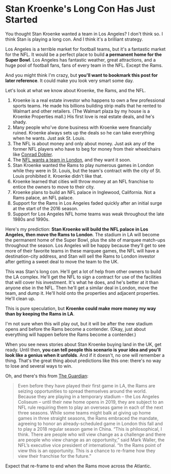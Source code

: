 # Stan Kroenke's Long Con Has Just Started

You thought Stan Kroenke wanted a team in Los Angeles? I don't think so. I think Stan is playing a long con. And I think it's a brilliant strategy.

Los Angeles is a terrible market for football teams, but it's a fantastic market for the NFL. It would be a perfect place to build **a permanent home for the Super Bowl**. Los Angeles has fantastic weather, great attractions, and a huge pool of football fans, fans of every team in the NFL. Except the Rams.

And you might think I'm crazy, but **you'll want to bookmark this post for later reference**. It could make you look very smart some day.

Let's look at what we know about Kroenke, the Rams, and the NFL.

1. Kroenke is a real estate investor who happens to own a few professional sports teams. He made his billions building strip malls that he rented to Walmart and other retailers. (The Walmart plaza by my house is a Kroenke Properties mall.) His first love is real estate deals, and he's shady.
2. Many people who've done business with Kroenke were financially ruined. Kroenke always sets up the deals so he can take everything when he wants. Just ask St. Louis.
3. The NFL is about money and only about money. Just ask any of the former NFL players who have to beg for money from their wheelchairs like [Conrad Dobler](http://articles.latimes.com/2010/jun/27/sports/la-sp-0628-crowe-20100628).
4. The [NFL wants a team in London](http://ftw.usatoday.com/2016/01/nfl-rams-chargers-raiders-move-to-los-angeles-move-to-london-soon), and they want it soon.
5. Stan Kroenke wanted the Rams to play numerous games in London while they were in St. Louis, but the team's contract with the city of St. Louis prohibited it. Kroenke didn't like that.
6. Kroenke learned that cities will throw money at an NFL franchise to entice the owners to move to their city.
7. Kroenke plans to build an NFL palace in Inglewood, California. Not a Rams palace, an NFL palace.
8. Support for the Rams in Los Angeles faded quickly after an initial surge at the start of the 2016 season.
9. Support for Los Angeles NFL home teams was weak throughout the late 1980s and 1990s.

Here's my prediction: **Stan Kroenke will build the NFL palace in Los Angeles, then move the Rams to London**. The stadium in LA will become the permanent home of the Super Bowl, plus the site of marquee match-ups throughout the season. Los Angeles will be happy because they'll get to see more of their favorite teams in these marquee games, the NFL will have a destination-city address, and Stan will sell the Rams to London investor after getting a sweet deal to move the team to the UK.

This was Stan's long con. He'll get a lot of help from other owners to build the LA complex. He'll get the NFL to sign a contract for use of the facilities that will cover his investment. It's what he does, and he's better at it than anyone else in the NFL. Then he'll get a similar deal in London, move the team, and dump it. He'll hold onto the properties and adjacent properties. He'll clean up.

This is pure speculation, but **Kroenke could make more money my way than by keeping the Rams in LA**.

I'm not sure when this will play out, but it will be after the new stadium opens and before the Rams become a contender. (Okay, just about everything will happen before the Rams become a contender.)

When you see news stories about Stan Kroenke buying land in the UK, get ready. Until then, **you can tell people this scenario is your idea and you'll look like a genius when it unfolds**. And if it doesn't, no one will remember a thing. That's the great thing about predictions like this one: there's no way to lose and several ways to win.

Oh, and there's this from [The Guardian](https://www.theguardian.com/sport/2016/apr/08/los-angeles-nfl-global-team):

> Even before they have played their first game in LA, the Rams are seizing opportunities to spread themselves around the world. Because they are playing in a temporary stadium – the Los Angeles Coliseum – until their new home opens in 2019, they are subject to an NFL rule requiring them to play an overseas game in each of the next three seasons. While some teams might balk at giving up home games in three straight seasons, the Rams embraced the mandate, agreeing to honor an already-scheduled game in London this fall and to play a 2018 regular season game in China. “This is philosophical, I think. There are people who will view change as a challenge and there are people who view change as an opportunity,” said Mark Waller, the NFL’s executive vice president of international. “In the Rams point of view this is an opportunity. This is a chance to re-frame how they view their franchise for the future.”

Expect that re-frame to end when the Rams move across the Atlantic.